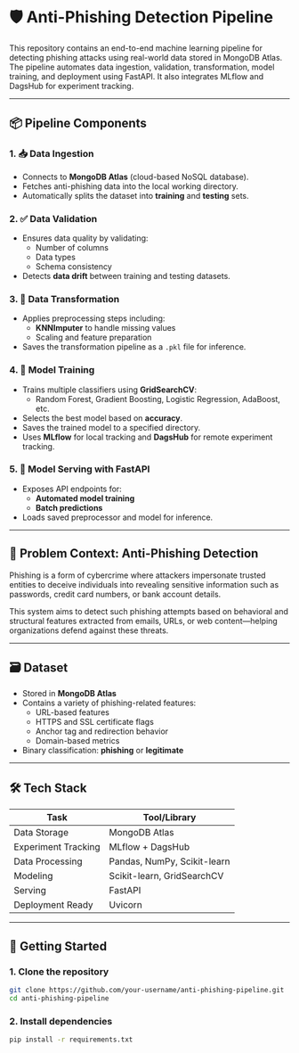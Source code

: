 # 🛡️ Anti-Phishing Detection Pipeline

This repository contains an end-to-end machine learning pipeline for detecting phishing attacks using real-world data stored in MongoDB Atlas. The pipeline automates data ingestion, validation, transformation, model training, and deployment using FastAPI. It also integrates MLflow and DagsHub for experiment tracking.

---

## 📦 Pipeline Components

### 1. 📥 Data Ingestion
- Connects to **MongoDB Atlas** (cloud-based NoSQL database).
- Fetches anti-phishing data into the local working directory.
- Automatically splits the dataset into **training** and **testing** sets.

### 2. ✅ Data Validation
- Ensures data quality by validating:
  - Number of columns
  - Data types
  - Schema consistency
- Detects **data drift** between training and testing datasets.

### 3. 🔄 Data Transformation
- Applies preprocessing steps including:
  - **KNNImputer** to handle missing values
  - Scaling and feature preparation
- Saves the transformation pipeline as a `.pkl` file for inference.

### 4. 🤖 Model Training
- Trains multiple classifiers using **GridSearchCV**:
  - Random Forest, Gradient Boosting, Logistic Regression, AdaBoost, etc.
- Selects the best model based on **accuracy**.
- Saves the trained model to a specified directory.
- Uses **MLflow** for local tracking and **DagsHub** for remote experiment tracking.

### 5. 🚀 Model Serving with FastAPI
- Exposes API endpoints for:
  - **Automated model training**
  - **Batch predictions**
- Loads saved preprocessor and model for inference.

---

## 🧠 Problem Context: Anti-Phishing Detection

Phishing is a form of cybercrime where attackers impersonate trusted entities to deceive individuals into revealing sensitive information such as passwords, credit card numbers, or bank account details.

This system aims to detect such phishing attempts based on behavioral and structural features extracted from emails, URLs, or web content—helping organizations defend against these threats.

---

## 🗃️ Dataset

- Stored in **MongoDB Atlas**
- Contains a variety of phishing-related features:
  - URL-based features
  - HTTPS and SSL certificate flags
  - Anchor tag and redirection behavior
  - Domain-based metrics
- Binary classification: **phishing** or **legitimate**

---

## 🛠️ Tech Stack

| Task              | Tool/Library             |
|-------------------|--------------------------|
| Data Storage      | MongoDB Atlas            |
| Experiment Tracking | MLflow + DagsHub      |
| Data Processing   | Pandas, NumPy, Scikit-learn |
| Modeling          | Scikit-learn, GridSearchCV |
| Serving           | FastAPI                  |
| Deployment Ready  | Uvicorn                  |

---

## 🚀 Getting Started

### 1. Clone the repository
```bash
git clone https://github.com/your-username/anti-phishing-pipeline.git
cd anti-phishing-pipeline
```

### 2. Install dependencies 
```bash
pip install -r requirements.txt
```
